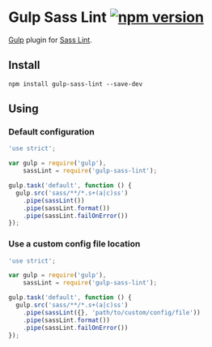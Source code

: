 # Gulp Sass Lint [![npm version](https://badge.fury.io/js/gulp-sass-lint.svg)](http://badge.fury.io/js/gulp-sass-lint)

[Gulp](http://gulpjs.com/) plugin for [Sass Lint](https://github.com/sasstools/sass-lint).

## Install

```
npm install gulp-sass-lint --save-dev
```

## Using

### Default configuration

```javascript
'use strict';

var gulp = require('gulp'),
    sassLint = require('gulp-sass-lint');

gulp.task('default', function () {
  gulp.src('sass/**/*.s+(a|c)ss')
    .pipe(sassLint())
    .pipe(sassLint.format())
    .pipe(sassLint.failOnError())
});
```

### Use a custom config file location

```javascript
'use strict';

var gulp = require('gulp'),
    sassLint = require('gulp-sass-lint');

gulp.task('default', function () {
  gulp.src('sass/**/*.s+(a|c)ss')
    .pipe(sassLint({}, 'path/to/custom/config/file'))
    .pipe(sassLint.format())
    .pipe(sassLint.failOnError())
});
```
